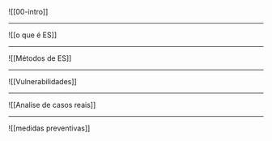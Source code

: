 ![[00-intro]]

---

![[o que é ES]]

---

![[Métodos de ES]]

---

![[Vulnerabilidades]]

---

![[Analise de casos reais]]

---

![[medidas preventivas]]
 